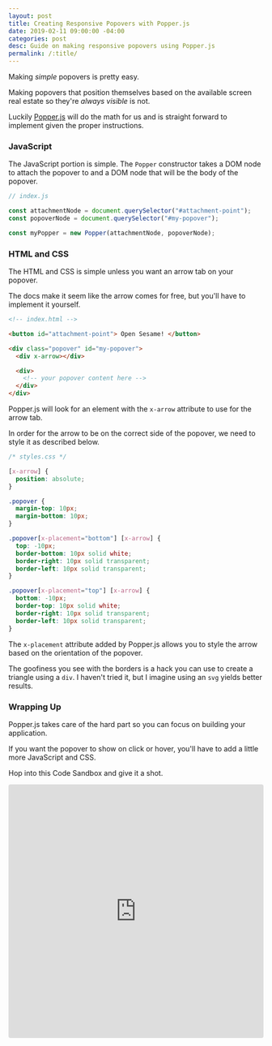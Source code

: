 ```yaml
---
layout: post
title: Creating Responsive Popovers with Popper.js
date: 2019-02-11 09:00:00 -04:00
categories: post
desc: Guide on making responsive popovers using Popper.js
permalink: /:title/
---
```


Making _simple_ popovers is pretty easy.

Making popovers that position themselves based on the available screen real estate so they're _always visible_ is not.

Luckily [Popper.js](https://popper.js.org/) will do the math for us and is straight forward to implement given the proper instructions.

### JavaScript

The JavaScript portion is simple. The `Popper` constructor takes a DOM node to attach the popover to and a DOM node that will be the body of the popover.


```javascript
// index.js

const attachmentNode = document.querySelector("#attachment-point");
const popoverNode = document.querySelector("#my-popover");

const myPopper = new Popper(attachmentNode, popoverNode);
```

### HTML and CSS

The HTML and CSS is simple unless you want an arrow tab on your popover.

The docs make it seem like the arrow comes for free, but you'll have to implement it yourself. 

```html
<!-- index.html -->

<button id="attachment-point"> Open Sesame! </button>

<div class="popover" id="my-popover">
  <div x-arrow></div>

  <div>
    <!-- your popover content here -->
  </div>
</div>
```

Popper.js will look for an element with the `x-arrow` attribute to use for the arrow tab.

In order for the arrow to be on the correct side of the popover, we need to style it as described below.

```css
/* styles.css */

[x-arrow] {
  position: absolute;
}

.popover {
  margin-top: 10px;
  margin-bottom: 10px;
}

.popover[x-placement="bottom"] [x-arrow] {
  top: -10px;
  border-bottom: 10px solid white;
  border-right: 10px solid transparent;
  border-left: 10px solid transparent;
}

.popover[x-placement="top"] [x-arrow] {
  bottom: -10px;
  border-top: 10px solid white;
  border-right: 10px solid transparent;
  border-left: 10px solid transparent;
}
```

The `x-placement` attribute added by Popper.js allows you to style the arrow based on the orientation of the popover.

The goofiness you see with the borders is a hack you can use to create a triangle using a `div`. I haven't tried it, but I imagine using an `svg` yields better results.

### Wrapping Up

Popper.js takes care of the hard part so you can focus on building your application.

If you want the popover to show on click or hover, you'll have to add a little more JavaScript and CSS.

Hop into this Code Sandbox and give it a shot.

<iframe src="https://codesandbox.io/embed/501wn1yvk?hidenavigation=1" style="width:100%; height:500px; border:0; border-radius: 4px; overflow:hidden;" sandbox="allow-modals allow-forms allow-popups allow-scripts allow-same-origin"></iframe>
